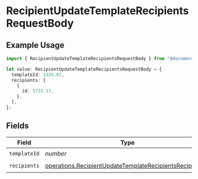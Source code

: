 # RecipientUpdateTemplateRecipientsRequestBody

## Example Usage

```typescript
import { RecipientUpdateTemplateRecipientsRequestBody } from "@documenso/sdk-typescript/models/operations";

let value: RecipientUpdateTemplateRecipientsRequestBody = {
  templateId: 3335.07,
  recipients: [
    {
      id: 5723.17,
    },
  ],
};
```

## Fields

| Field                                                                                                                              | Type                                                                                                                               | Required                                                                                                                           | Description                                                                                                                        |
| ---------------------------------------------------------------------------------------------------------------------------------- | ---------------------------------------------------------------------------------------------------------------------------------- | ---------------------------------------------------------------------------------------------------------------------------------- | ---------------------------------------------------------------------------------------------------------------------------------- |
| `templateId`                                                                                                                       | *number*                                                                                                                           | :heavy_check_mark:                                                                                                                 | N/A                                                                                                                                |
| `recipients`                                                                                                                       | [operations.RecipientUpdateTemplateRecipientsRecipients](../../models/operations/recipientupdatetemplaterecipientsrecipients.md)[] | :heavy_check_mark:                                                                                                                 | N/A                                                                                                                                |